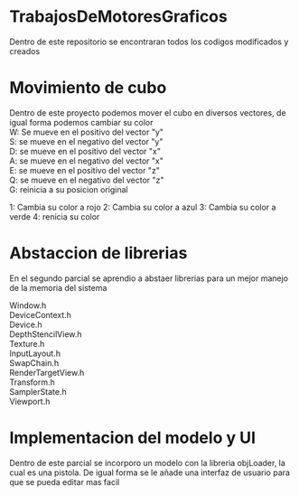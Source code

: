 # TrabajosDeMotoresGraficos
Dentro de este repositorio se encontraran todos los codigos modificados y creados

# Movimiento de cubo
Dentro de este proyecto podemos mover el cubo en diversos vectores, de igual forma podemos cambiar su color 
 <br>
  W: Se mueve en el positivo del vector "y" <br>
  S: se mueve en el negativo del vector "y" <br>
  D: se mueve en el positivo del vector "x" <br>
  A: se mueve en el negativo del vector "x" <br>
  E: se mueve en el positivo del vector "z" <br>
  Q: se mueve en el negativo del vector "z" <br>
  G: reinicia a su posicion original  <br>
  
  1: Cambia su color a rojo
  2: Cambia su color a azul
  3: Cambia su color a verde
  4: renicia su color
  
 # Abstaccion de librerias
 
 En el segundo parcial se aprendio a abstaer librerias para un mejor manejo de la memoria del sistema
 <br>
 
Window.h <br>
DeviceContext.h <br>
Device.h <br>
DepthStencilView.h <br>
Texture.h <br>
InputLayout.h <br>
SwapChain.h <br>
RenderTargetView.h <br>
Transform.h <br>
SamplerState.h <br>
Viewport.h <br>

# Implementacion del modelo y UI

Dentro de este parcial se incorporo un modelo con la libreria objLoader, la cual es una pistola. De igual forma se le añade una interfaz de usuario para que se pueda editar mas facil
